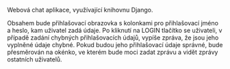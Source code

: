 Webová chat aplikace, využívající knihovnu Django.

Obsahem bude přihlašovací obrazovka s kolonkami pro přihlašovací jméno a heslo, kam uživatel zadá údaje. Po kliknutí na LOGIN tlačítko se uživateli, v případě zadání chybných přihlašovacích údajů, vypíše zpráva, že jsou jeho vyplněné údaje chybné. Pokud budou jeho přihlašovací údaje správné, bude přesměrován na okénko, ve kterém bude moci zadat zprávu a vidět zprávy ostatních uživatelů.
